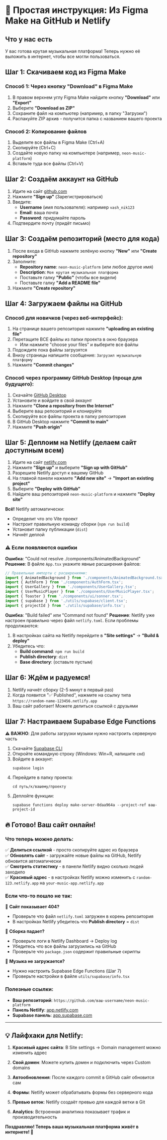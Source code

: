 # 🚀 Простая инструкция: Из Figma Make на GitHub и Netlify

## Что у нас есть
У вас готова крутая музыкальная платформа! Теперь нужно её выложить в интернет, чтобы все могли пользоваться.

## Шаг 1: Скачиваем код из Figma Make

### Способ 1: Через кнопку "Download" в Figma Make
1. В правом верхнем углу Figma Make найдите кнопку **"Download"** или **"Export"**
2. Выберите **"Download as ZIP"**
3. Сохраните файл на компьютер (например, в папку "Загрузки")
4. Распакуйте ZIP архив - получится папка с названием вашего проекта

### Способ 2: Копирование файлов
1. Выделите все файлы в Figma Make (Ctrl+A)
2. Скопируйте (Ctrl+C)
3. Создайте новую папку на компьютере (например, `neon-music-platform`)
4. Вставьте туда все файлы (Ctrl+V)

## Шаг 2: Создаём аккаунт на GitHub

1. Идите на сайт [github.com](https://github.com)
2. Нажмите **"Sign up"** (Зарегистрироваться)
3. Введите:
   - **Username** (имя пользователя): например `vash_nik123`
   - **Email**: ваша почта
   - **Password**: придумайте пароль
4. Подтвердите почту (придёт письмо)

## Шаг 3: Создаём репозиторий (место для кода)

1. После входа в GitHub нажмите зелёную кнопку **"New"** или **"Create repository"**
2. Заполните:
   - **Repository name**: `neon-music-platform` (или любое другое имя)
   - **Description**: `Моя крутая музыкальная платформа`
   - Поставьте галку **"Public"** (чтобы все видели)
   - Поставьте галку **"Add a README file"**
3. Нажмите **"Create repository"**

## Шаг 4: Загружаем файлы на GitHub

### Способ для новичков (через веб-интерфейс):

1. На странице вашего репозитория нажмите **"uploading an existing file"**
2. Перетащите ВСЕ файлы из папки проекта в окно браузера
   - Или нажмите "choose your files" и выберите все файлы
3. Подождите пока файлы загрузятся
4. Внизу страницы напишите сообщение: `Загрузил музыкальную платформу`
5. Нажмите **"Commit changes"**

### Способ через программу GitHub Desktop (проще для будущего):

1. Скачайте [GitHub Desktop](https://desktop.github.com/)
2. Установите и войдите в свой аккаунт
3. Нажмите **"Clone a repository from the Internet"**
4. Выберите ваш репозиторий и клонируйте
5. Скопируйте все файлы проекта в папку репозитория
6. В GitHub Desktop нажмите **"Commit to main"**
7. Нажмите **"Push origin"**

## Шаг 5: Деплоим на Netlify (делаем сайт доступным всем)

1. Идите на сайт [netlify.com](https://www.netlify.com)
2. Нажмите **"Sign up"** и выберите **"Sign up with GitHub"**
3. Разрешите Netlify доступ к вашему GitHub
4. На главной панели нажмите **"Add new site"** → **"Import an existing project"**
5. Выберите **"Deploy with GitHub"**
6. Найдите ваш репозиторий `neon-music-platform` и нажмите **"Deploy site"**

**Всё!** Netlify автоматически:
- Определит что это Vite проект
- Настроит правильную команду сборки (`npm run build`)
- Установит папку публикации (`dist`)
- Начнёт деплой

### ⚠️ Если появляются ошибки

**Ошибка**: "Could not resolve ./components/AnimatedBackground"  
**Решение**: В файле `App.tsx` укажите явные расширения файлов:
```typescript
// Правильные импорты с расширениями:
import { AnimatedBackground } from './components/AnimatedBackground.tsx';
import { AuthForm } from './components/AuthForm.tsx';
import { UserGallery } from './components/UserGallery.tsx';
import { UserMusicPlayer } from './components/UserMusicPlayer.tsx';
import { Toaster } from './components/ui/sonner.tsx';
import { supabase } from './utils/supabase/client.tsx';
import { projectId } from './utils/supabase/info.tsx';
```

**Ошибка**: "Build failed" или "Command not found"
**Решение**: Netlify уже настроен правильно через файл `netlify.toml`. Если проблемы продолжаются:
1. В настройках сайта на Netlify перейдите в **"Site settings"** → **"Build & deploy"**
2. Убедитесь что:
   - **Build command**: `npm run build`
   - **Publish directory**: `dist`
   - **Base directory**: (оставьте пустым)

## Шаг 6: Ждём и радуемся!

1. Netlify начнёт сборку (2-5 минут в первый раз)
2. Когда появится "✅ Published", нажмите на ссылку типа `https://random-name-123456.netlify.app`
3. Ваш сайт работает! Можете делиться ссылкой с друзьями

## Шаг 7: Настраиваем Supabase Edge Functions

⚠️ **ВАЖНО**: Для работы загрузки музыки нужно настроить серверную часть

1. Скачайте [Supabase CLI](https://supabase.com/docs/guides/cli)
2. Откройте командную строку (Windows: Win+R, напишите `cmd`)
3. Войдите в аккаунт:
   ```
   supabase login
   ```
4. Перейдите в папку проекта:
   ```
   cd путь/к/вашему/проекту
   ```
5. Деплойте функции:
   ```
   supabase functions deploy make-server-0daa964a --project-ref ваш-project-id
   ```

## 🔥 Готово! Ваш сайт онлайн!

### Что теперь можно делать:

✅ **Делиться ссылкой** - просто скопируйте адрес из браузера  
✅ **Обновлять сайт** - загружайте новые файлы на GitHub, Netlify обновится автоматически  
✅ **Смотреть статистику** - в панели Netlify видно сколько людей заходило  
✅ **Красивый адрес** - в настройках Netlify можно изменить с `random-123.netlify.app` на `your-music-app.netlify.app`

### Если что-то пошло не так:

🐛 **Сайт показывает 404?**
- Проверьте что файл `netlify.toml` загружен в корень репозитория
- В настройках Netlify убедитесь что **Publish directory** = `dist`

🐛 **Сборка падает?**
- Проверьте логи в Netlify Dashboard → Deploy log
- Убедитесь что все файлы загрузились на GitHub
- Проверьте что `package.json` содержит правильные скрипты

🐛 **Музыка не загружается?**
- Нужно настроить Supabase Edge Functions (Шаг 7)
- Проверьте настройки в файле `utils/supabase/info.tsx`

### Полезные ссылки:

- **Ваш репозиторий**: `https://github.com/ваш-username/neon-music-platform`
- **Панель Netlify**: [app.netlify.com](https://app.netlify.com)
- **Supabase панель**: [app.supabase.com](https://app.supabase.com)

---

## 💡 Лайфхаки для Netlify:

1. **Красивый адрес сайта**: В Site settings → Domain management можно изменить адрес

2. **Свой домен**: Можете купить домен и подключить через Custom domains

3. **Автообновления**: После каждого commit в GitHub сайт обновится сам

4. **Формы**: Netlify может обрабатывать формы без серверного кода

5. **Превью веток**: Netlify создаёт превью для каждой ветки в Git

6. **Analytics**: Встроенная аналитика показывает трафик и производительность

**Поздравляю! Теперь ваша музыкальная платформа живёт в интернете! 🎉**